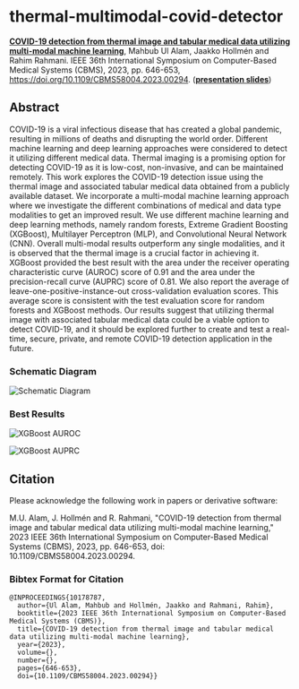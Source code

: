 # thermal-multimodal-covid-detector

**[COVID-19 detection from thermal image and tabular medical data utilizing multi-modal machine learning](https://doi.org/10.1109/CBMS58004.2023.00294)**, Mahbub Ul Alam, Jaakko Hollmén and Rahim Rahmani. IEEE 36th International Symposium on Computer-Based Medical Systems (CBMS), 2023, pp. 646-653, https://doi.org/10.1109/CBMS58004.2023.00294. (**[presentation slides](https://github.com/anondo1969/thremaltimodal-covidetector/raw/main/slides_and_results/presentation_slides_v3.pdf)**)

## Abstract

COVID-19 is a viral infectious disease that has created a global pandemic, resulting in millions of deaths and disrupting the world order. Different machine learning and deep learning approaches were considered to detect it utilizing different medical data. Thermal imaging is a promising option for detecting COVID-19 as it is low-cost, non-invasive, and can be maintained remotely. This work explores the COVID-19 detection issue using the thermal image and associated tabular medical data obtained from a publicly available dataset. We incorporate a multi-modal machine learning approach where we investigate the different combinations of medical and data type modalities to get an improved result. We use different machine learning and deep learning methods, namely random forests, Extreme Gradient Boosting (XGBoost), Multilayer Perceptron (MLP), and Convolutional Neural Network (CNN). Overall multi-modal results outperform any single modalities, and it is observed that the thermal image is a crucial factor in achieving it. XGBoost provided the best result with the area under the receiver operating characteristic curve (AUROC) score of 0.91 and the area under the precision-recall curve (AUPRC) score of 0.81. We also report the average of leave-one-positive-instance-out cross-validation evaluation scores. This average score is consistent with the test evaluation score for random forests and XGBoost methods. Our results suggest that utilizing thermal image with associated tabular medical data could be a viable option to detect COVID-19, and it should be explored further to create and test a real-time, secure, private, and remote COVID-19 detection application in the future.

### Schematic Diagram

![Schematic Diagram](https://raw.githubusercontent.com/anondo1969/thremaltimodal-covidetector/main/slides_and_results/schematic_diagram.jpeg)

### Best Results

![XGBoost AUROC](https://raw.githubusercontent.com/anondo1969/thremaltimodal-covidetector/main/slides_and_results/xg_boost_graph_x.jpeg)

![XGBoost AUPRC](https://raw.githubusercontent.com/anondo1969/thremaltimodal-covidetector/main/slides_and_results/xg_boost_auprc_graph_x.jpeg)

## Citation

Please acknowledge the following work in papers or derivative software:

M.U. Alam, J. Hollmén and R. Rahmani, "COVID-19 detection from thermal image and tabular medical data utilizing multi-modal machine learning," 2023 IEEE 36th International Symposium on Computer-Based Medical Systems (CBMS), 2023, pp. 646-653, doi: 10.1109/CBMS58004.2023.00294.

### Bibtex Format for Citation

```
@INPROCEEDINGS{10178787,
  author={Ul Alam, Mahbub and Hollmén, Jaakko and Rahmani, Rahim},
  booktitle={2023 IEEE 36th International Symposium on Computer-Based Medical Systems (CBMS)}, 
  title={COVID-19 detection from thermal image and tabular medical data utilizing multi-modal machine learning}, 
  year={2023},
  volume={},
  number={},
  pages={646-653},
  doi={10.1109/CBMS58004.2023.00294}}
```


